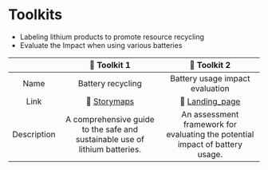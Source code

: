 # Toolkits
* Labeling lithium products to promote resource recycling
* Evaluate the Impact when using various batteries  

| | :hammer: Toolkit 1 | :hammer: Toolkit 2 |
| :-: | :-: | :-: |
| Name | Battery recycling | Battery usage impact evaluation |
| Link | :link: [Storymaps](https://storymaps.arcgis.com/stories/2006a91575e24392820666473f43ac2a) | :link: [Landing_page](https://google.com)   |
| Description | A comprehensive guide to the safe and sustainable use of lithium batteries.  | An assessment framework for evaluating the potential impact of battery usage. |

